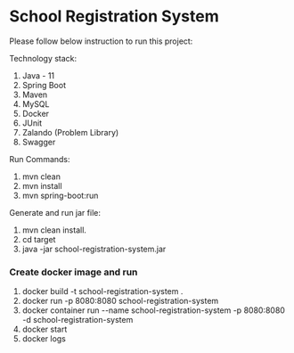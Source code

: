# School Registration System

Please follow below instruction to run this project:

Technology stack:
1. Java - 11
2. Spring Boot
3. Maven
4. MySQL
5. Docker
6. JUnit
7. Zalando (Problem Library)
8. Swagger

Run Commands:
1. mvn clean
2. mvn install
3. mvn spring-boot:run

Generate and run jar file:
1. mvn clean install.
2. cd target
3. java -jar school-registration-system.jar

### Create docker image and run
1. docker build -t school-registration-system .
2. docker run -p 8080:8080 school-registration-system
3. docker container run --name school-registration-system -p 8080:8080 -d school-registration-system
4. docker start <container id>
5. docker logs <container id>

